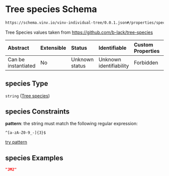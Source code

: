 # Tree species Schema

```txt
https://schema.vinv.io/vinv-individual-tree/0.0.1.json#/properties/species
```

Tree Species values taken from <https://github.com/b-lack/tree-species>

| Abstract            | Extensible | Status         | Identifiable            | Custom Properties | Additional Properties | Access Restrictions | Defined In                                                |
| :------------------ | :--------- | :------------- | :---------------------- | :---------------- | :-------------------- | :------------------ | :-------------------------------------------------------- |
| Can be instantiated | No         | Unknown status | Unknown identifiability | Forbidden         | Allowed               | none                | [0.0.1.doc.json\*](0.0.1.doc.json "open original schema") |

## species Type

`string` ([Tree species](0-properties-tree-species.md))

## species Constraints

**pattern**: the string must match the following regular expression:&#x20;

```
^[a-zA-Z0-9_-]{3}$
```

[try pattern](https://regexr.com/?expression=%5E%5Ba-zA-Z0-9_-%5D%7B3%7D%24 "try regular expression with regexr.com")

## species Examples

```json
"JM2"
```
